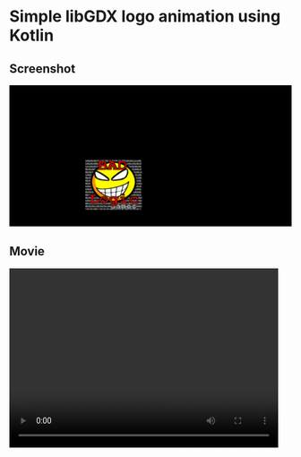 # Simple libGDX logo animation using Kotlin
## Screenshot
![Simple Game Screenshot](medias/screenshot.png)
## Movie
<video width="480" height="320" controls="controls">
  <source src="medias/movie.mp4" type="video/mp4">
</video>